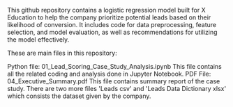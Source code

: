 This github repository contains a logistic regression model built for X Education to help the company prioritize potential leads based on their likelihood of conversion. It includes code for data preprocessing, feature selection, and model evaluation, as well as recommendations for utilizing the model effectively.

These are main files in this repository:

Python file: 01_Lead_Scoring_Case_Study_Analysis.ipynb This file contains all the related coding and analysis done in Jupyter Notebook. PDF File: 04_Executive_Summary.pdf This file contains summary report of the case study. There are two more files 'Leads csv' and 'Leads Data Dictionary xlsx' which consists the dataset given by the company.
